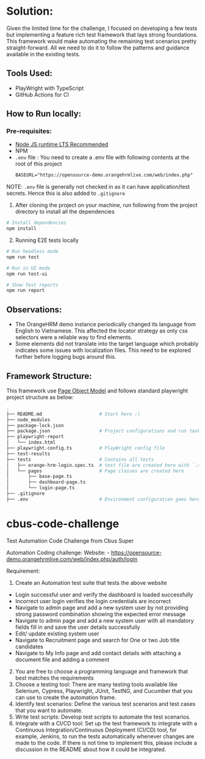 # Solution: 

Given the limited time for the challenge, I focused on developing a few tests but implementing a feature rich test framework that lays strong foundations. This framework would make automating the remaining test scenarios pretty straight-forward. All we need to do it to follow the patterns and guidance available in the existing tests. 

## Tools Used:

- PlayWright with TypeScript
- GitHub Actions for CI

## How to Run locally: 

### Pre-requisites: 
  - [Node JS runtime LTS Recommended](https://nodejs.org/en)
  - NPM
  - `.env` file : You need to create a .env file with following contents at the root of this project
    ```md
    BASEURL="https://opensource-demo.orangehrmlive.com/web/index.php"
    ```
NOTE: `.env` file is generally not checked in as it can have application/test secrets. Hence this is also added to `.gitignore` 
    
1. After cloning the project on your machine, run following from the project directory to install all the dependencies
```sh
# Install dependencies
npm install 
```
2. Running E2E tests locally
```sh
# Run headless mode
npm run test

# Run in UI mode
npm run test-ui

# Show Test reports
npm run report
```

## Observations: 
- The OrangeHRM demo instance periodically changed its language from English to Vietnamese. This affected the locator strategy as only css selectors were a reliable way to find elements.
- Some elements did not translate into the target language which probably indicates some issues with localization files. This need to be explored further before logging bugs around this.

## Framework Structure: 

This framework use [Page Object Model](https://playwright.dev/docs/pom) and follows standard playwright project structure as below: 

```sh
.
├── README.md                     # Start here :) 
├── node_modules
├── package-lock.json
├── package.json                  # Project configurations and run tasks
├── playwright-report
│   └── index.html
├── playwright.config.ts          # PlayWright config file
├── test-results
├── tests                         # Contains all tests
│   ├── orange-hrm-login.spec.ts  # test file are created here with `.spec.ts` extension
│   └── pages                     # Page classes are created here
│       ├── base-page.ts
│       ├── dashboard-page.ts
│       └── login-page.ts
├── .gitignore                    
├── .env                          # Environment configuration goes here
```

# cbus-code-challenge
Test Automation Code Challenge from Cbus Super

Automation Coding challenge:
Website: - https://opensource-demo.orangehrmlive.com/web/index.php/auth/login

Requirement:
1. Create an Automation test suite that tests the above website 

- Login successful user and verify the dashboard is loaded successfully
- Incorrect user login verifies the login credentials are incorrect
- Navigate to admin page and add a new system user by not providing strong password combination showing the expected error message
- Navigate to admin page and add a new system user with all mandatory fields fill in and save the user details successfully
- Edit/ update existing system user
- Navigate to Recruitment page and search for One or two Job title candidates
- Navigate to My Info page and add contact details with attaching a document file and adding a comment
  
2. You are free to choose a programming language and framework that best matches the requirements
3. Choose a testing tool: There are many testing tools available like Selenium, Cypress, Playwright, JUnit, TestNG, and Cucumber that you can use to create the automation frame.
4. Identify test scenarios: Define the various test scenarios and test cases that you want to automate.
5. Write test scripts: Develop test scripts to automate the test scenarios.
6. Integrate with a CI/CD tool: Set up the test framework to integrate with a Continuous Integration/Continuous Deployment (CI/CD) tool, for example, Jenkins, to run the tests automatically whenever changes are made to the code.  If there is not time to implement this, please include a discussion in the README about how it could be integrated.
